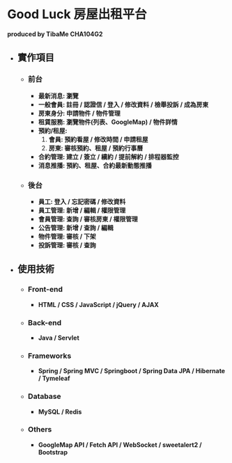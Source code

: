 # **Good Luck 房屋出租平台**
  **produced by TibaMe CHA104G2**
+ ## **實作項目**
  + ### **前台**
    + **最新消息: 瀏覽**
    + **一般會員: 註冊 / 認證信 / 登入 / 修改資料 / 檢舉投訴 / 成為房東**
    + **房東身分: 申請物件 / 物件管理**
    + **租賃服務: 瀏覽物件(列表、GoogleMap) / 物件詳情**
    + **預約/租屋:**
      1. **會員: 預約看屋 / 修改時間 / 申請租屋**
      2. **房東: 審核預約、租屋 / 預約行事曆**
    + **合約管理: 建立 / 簽立 / 續約 / 提前解約 / 排程器監控**
    + **消息推播: 預約、租屋、合約最新動態推播**
  + ### **後台**
    + **員工: 登入 / 忘記密碼 / 修改資料**
    + **員工管理: 新增 / 編輯 / 權限管理**
    + **會員管理: 查詢 / 審核房東 / 權限管理**
    + **公告管理: 新增 / 查詢 / 編輯**
    + **物件管理: 審核 / 下架**
    + **投訴管理: 審核 / 查詢**
+ ## **使用技術**
  + ### **Front-end**
    + **HTML / CSS / JavaScript / jQuery / AJAX**
  + ### **Back-end**
    + **Java / Servlet**
  + ### **Frameworks**
    + **Spring / Spring MVC / Springboot / Spring Data JPA / Hibernate / Tymeleaf**
  + ### **Database**
    + **MySQL / Redis**
  + ### **Others**
    + **GoogleMap API / Fetch API / WebSocket / sweetalert2 / Bootstrap**
